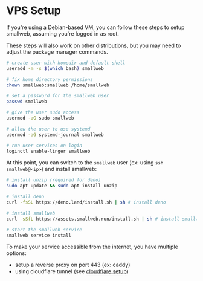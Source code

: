 # VPS Setup

If you're using a Debian-based VM, you can follow these steps to setup smallweb, assuming you're logged in as root.

These steps will also work on other distributions, but you may need to adjust the package manager commands.

```bash
# create user with homedir and default shell
useradd -m -s $(which bash) smallweb

# fix home directory permissions
chown smallweb:smallweb /home/smallweb

# set a password for the smallweb user
passwd smallweb

# give the user sudo access
usermod -aG sudo smallweb

# allow the user to use systemd
usermod -aG systemd-journal smallweb

# run user services on login
loginctl enable-linger smallweb
```

At this point, you can switch to the `smallweb` user (ex: using `ssh smallweb@<ip>`) and install smallweb:

```bash
# install unzip (required for deno)
sudo apt update && sudo apt install unzip

# install deno
curl -fsSL https://deno.land/install.sh | sh # install deno

# install smallweb
curl -sSfL https://assets.smallweb.run/install.sh | sh # install smallweb

# start the smallweb service
smallweb service install
```

To make your service accessible from the internet, you have multiple options:

- setup a reverse proxy on port 443 (ex: caddy)
- using cloudflare tunnel (see [cloudflare setup](./cloudflare/tunnel.md))
